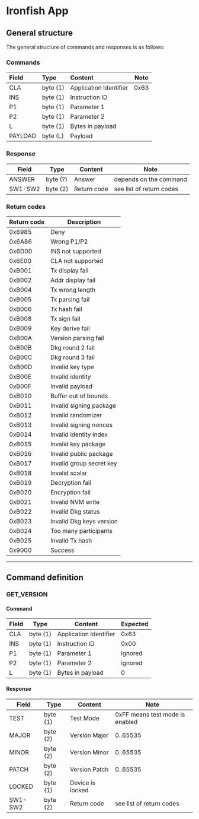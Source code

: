# Ironfish App

## General structure

The general structure of commands and responses is as follows:

### Commands

| Field   | Type     | Content                | Note |
| :------ | :------- | :--------------------- | ---- |
| CLA     | byte (1) | Application Identifier | 0x63 |
| INS     | byte (1) | Instruction ID         |      |
| P1      | byte (1) | Parameter 1            |      |
| P2      | byte (1) | Parameter 2            |      |
| L       | byte (1) | Bytes in payload       |      |
| PAYLOAD | byte (L) | Payload                |      |

### Response

| Field   | Type     | Content     | Note                     |
| ------- | -------- | ----------- | ------------------------ |
| ANSWER  | byte (?) | Answer      | depends on the command   |
| SW1-SW2 | byte (2) | Return code | see list of return codes |

### Return codes

| Return code | Description             |
| ----------- | ----------------------- |
| 0x6985      | Deny                    |
| 0x6A86      | Wrong P1/P2             |
| 0x6D00      | INS not supported       |
| 0x6E00      | CLA not supported       |
| 0xB001      | Tx display fail         |
| 0xB002      | Addr display fail       |
| 0xB004      | Tx wrong length         |
| 0xB005      | Tx parsing fail         |
| 0xB006      | Tx hash fail            |
| 0xB008      | Tx sign fail            |
| 0xB009      | Key derive fail         |
| 0xB00A      | Version parsing fail    |
| 0xB00B      | Dkg round 2 fail        |
| 0xB00C      | Dkg round 3 fail        |
| 0xB00D      | Invalid key type        |
| 0xB00E      | Invalid identity        |
| 0xB00F      | Invalid payload         |
| 0xB010      | Buffer out of bounds    |
| 0xB011      | Invalid signing package |
| 0xB012      | Invalid randomizer      |
| 0xB013      | Invalid signing nonces  |
| 0xB014      | Invalid identity index  |
| 0xB015      | Invalid key package     |
| 0xB016      | Invalid public package  |
| 0xB017      | Invalid group secret key|
| 0xB018      | Invalid scalar          |
| 0xB019      | Decryption fail         |
| 0xB020      | Encryption fail         |
| 0xB021      | Invalid NVM write       |
| 0xB022      | Invalid Dkg status      |
| 0xB023      | Invalid Dkg keys version|
| 0xB024      | Too many participants   |
| 0xB025      | Invalid Tx hash         |
| 0x9000      | Success                 |

---

## Command definition

### GET_VERSION

#### Command

| Field | Type     | Content                | Expected |
| ----- | -------- | ---------------------- | -------- |
| CLA   | byte (1) | Application Identifier | 0x63     |
| INS   | byte (1) | Instruction ID         | 0x00     |
| P1    | byte (1) | Parameter 1            | ignored  |
| P2    | byte (1) | Parameter 2            | ignored  |
| L     | byte (1) | Bytes in payload       | 0        |

#### Response

| Field   | Type     | Content          | Note                            |
| ------- | -------- | ---------------- | ------------------------------- |
| TEST    | byte (1) | Test Mode        | 0xFF means test mode is enabled |
| MAJOR   | byte (2) | Version Major    | 0..65535                        |
| MINOR   | byte (2) | Version Minor    | 0..65535                        |
| PATCH   | byte (2) | Version Patch    | 0..65535                        |
| LOCKED  | byte (1) | Device is locked |                                 |
| SW1-SW2 | byte (2) | Return code      | see list of return codes        |
